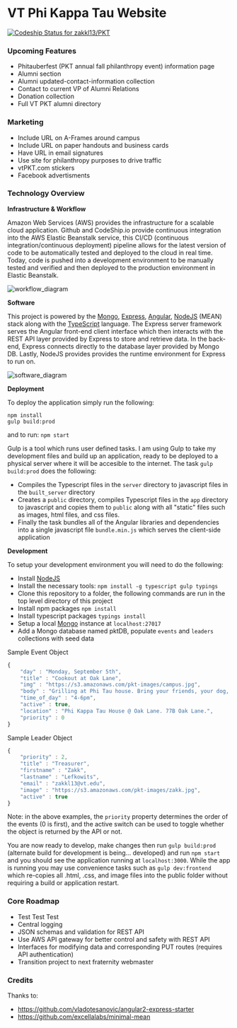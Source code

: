 # VT Phi Kappa Tau Website

[ ![Codeship Status for zakkl13/PKT](https://codeship.com/projects/5a383150-303c-0134-d38e-7603af744759/status?branch=master)](https://codeship.com/projects/164142)

### Upcoming Features
* Phitauberfest (PKT annual fall philanthropy event) information page
* Alumni section
 * Alumni updated-contact-information collection
 * Contact to current VP of Alumni Relations
 * Donation collection
 * Full VT PKT alumni directory

### Marketing
* Include URL on A-Frames around campus
* Include URL on paper handouts and business cards
* Have URL in email signatures
* Use site for philanthropy purposes to drive traffic
* vtPKT.com stickers
* Facebook advertisments

### Technology Overview
**Infrastructure & Workflow**

Amazon Web Services (AWS) provides the infrastructure for a scalable cloud application. Github and CodeShip.io provide continuous integration into the AWS Elastic Beanstalk service, this
CI/CD (continuous integration/continuous deployment) pipeline allows for the latest version of code to be automatically tested and deployed to the cloud in real time.
Today, code is pushed into a development environment to be manually tested and verified and then deployed to the production environment in Elastic Beanstalk.

![workflow_diagram](http://i.imgur.com/iqzI38i.png)

**Software**

This project is powered by the [Mongo](https://www.mongodb.com/), [Express](https://expressjs.com/), [Angular](https://angular.io/), [NodeJS](https://nodejs.org) (MEAN) stack along with the [TypeScript](https://www.typescriptlang.org/) language. The Express server framework serves the Angular front-end client interface which then interacts with the REST API layer provided by Express to store and retrieve data. In the back-end, Express connects directly to the database layer provided by Mongo DB. Lastly, NodeJS provides provides the runtime environment for Express to run on.

![software_diagram](http://i.imgur.com/uJkIBmE.png)

**Deployment**

To deploy the application simply run the following:
```
npm install
gulp build:prod
```

and to run: `npm start`

Gulp is a tool which runs user defined tasks. I am using Gulp to take my development files and build up an application,
ready to be deployed to a physical server where it will be accesible to the internet. The task `gulp build:prod`
does the following:
* Compiles the Typescript files in the `server` directory to javascript files in the `built_server` directory
* Creates a `public` directory, compiles Typescript files in the `app` directory to javascript
and copies them to `public` along with all "static" files such as images, html files, and css files.
* Finally the task bundles all of the Angular libraries and dependencies into a single javascript file `bundle.min.js`
which serves the client-side application

**Development**

To setup your development environment you will need to do the following:
* Install [NodeJS](https://nodejs.org)
* Install the necessary tools: `npm install -g typescript gulp typings`
* Clone this repository to a folder, the following commands are run in the top level directory of this project
* Install npm packages `npm install`
* Install typescript packages `typings install`
* Setup a local [Mongo](https://www.mongodb.com/) instance at `localhost:27017`
* Add a Mongo database named pktDB, populate `events` and `leaders` collections with seed data

Sample Event Object
```javascript
{
    "day" : "Monday, September 5th",
    "title" : "Cookout at Oak Lane",
    "img" : "https://s3.amazonaws.com/pkt-images/campus.jpg",
    "body" : "Grilling at Phi Tau house. Bring your friends, your dog, and your parents! Come eat the free food.",
    "time_of_day" : "4-6pm",
    "active" : true,
    "location" : "Phi Kappa Tau House @ Oak Lane. 77B Oak Lane.",
    "priority" : 0
}
```

Sample Leader Object
```javascript
{
    "priority" : 2,
    "title" : "Treasurer",
    "firstname" : "Zakk",
    "lastname" : "Lefkowits",
    "email" : "zakkl13@vt.edu",
    "image" : "https://s3.amazonaws.com/pkt-images/zakk.jpg",
    "active" : true
}
```
Note: in the above examples, the `priority` property determines the order of the events (0 is first), and the active switch
can be used to toggle whether the object is returned by the API or not.

You are now ready to develop, make changes then run `gulp build:prod` (alternate build for development is being... developed) and run
`npm start` and you should see the application running at `localhost:3000`. While the app is running you may use convenience tasks
such as `gulp dev:frontend` which re-copies all .html, .css, and image files into the public folder without requiring a build or application restart.

### Core Roadmap
* Test Test Test
* Central logging
* JSON schemas and validation for REST API
* Use AWS API gateway for better control and safety with REST API
* Interfaces for modifying data and corresponding PUT routes (requires API authentication)
* Transition project to next fraternity webmaster

### Credits
Thanks to:
* https://github.com/vladotesanovic/angular2-express-starter
* https://github.com/excellalabs/minimal-mean

